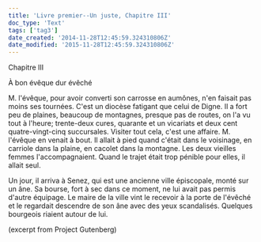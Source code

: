 ```yaml
---
title: 'Livre premier--Un juste, Chapitre III'
doc_type: 'Text'
tags: ['tag3']
date_created: '2014-11-28T12:45:59.324310806Z'
date_modified: '2015-11-28T12:45:59.324310806Z'
---
```


Chapitre III

À bon évêque dur évêché

M. l'évêque, pour avoir converti son carrosse en aumônes, n'en faisait
pas moins ses tournées. C'est un diocèse fatigant que celui de Digne. Il
a fort peu de plaines, beaucoup de montagnes, presque pas de routes, on
l'a vu tout à l'heure; trente-deux cures, quarante et un vicariats et
deux cent quatre-vingt-cinq succursales. Visiter tout cela, c'est une
affaire. M. l'évêque en venait à bout. Il allait à pied quand c'était
dans le voisinage, en carriole dans la plaine, en cacolet dans la
montagne. Les deux vieilles femmes l'accompagnaient. Quand le trajet
était trop pénible pour elles, il allait seul.

Un jour, il arriva à Senez, qui est une ancienne ville épiscopale, monté
sur un âne. Sa bourse, fort à sec dans ce moment, ne lui avait pas
permis d'autre équipage. Le maire de la ville vint le recevoir à la
porte de l'évêché et le regardait descendre de son âne avec des yeux
scandalisés. Quelques bourgeois riaient autour de lui.

(excerpt from Project Gutenberg)
